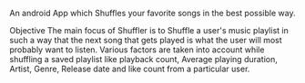 An android App which Shuffles your favorite songs in the best possible way.

Objective
The main focus of Shuffler is to Shuffle a user's music playlist in such a way that the next song that gets played is what the user will most probably want to listen. Various factors are taken into account while shuffling a saved playlist like playback count, Average playing duration, Artist, Genre, Release date and like count from a particular user.
